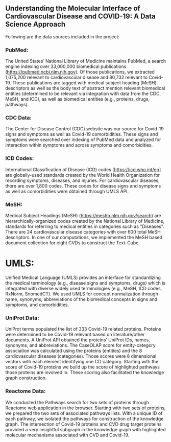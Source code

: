 ## Understanding the Molecular Interface of Cardiovascular Disease and COVID-19: A Data Science Approach



Following are the data sources included in the project:

### PubMed: 
The United States’ National Library of Medicine maintains PubMed, a search engine indexing over 33,000,000 biomedical publications (https://pubmed.ncbi.nlm.nih.gov). Of those publications, we extracted 1,075,200 relevant to cardiovascular disease and  80,732 relevant to Covid-19.  These publications are tagged with medical subject heading (MeSH) descriptors as well as the body text of abstract mention relevant biomedical entities (determined to be relevant via integration with data from the CDC, MeSH, and ICD), as well as biomedical entities (e.g., proteins, drugs, pathways). 
 
### CDC Data:
The Center for Disease Control (CDC) website was our source for Covid-19 signs and symptoms as well as Covid-19 comorbidities. These signs and symptoms were searched over indexing of  PubMed data and analyzed for interaction within symptoms and across symptoms and comorbidities.

### ICD Codes: 
International Classification of Disease (ICD) codes [https://icd.who.int/en] are globally-used standards created by the World Health Organization for recording symptoms, diseases, and injuries. For cardiovascular diseases, there are over 1,800 codes. These codes for disease signs and symptoms as well as comorbidities were obtained through UMLS API. 

### MeSH: 
Medical Subject Headings (MeSH) (https://meshb.nlm.nih.gov/search) are hierarchically-organized codes created by the National Library of Medicine,  standards for referring to medical entities in categories such as "Diseases". There are 24 cardiovascular disease categories with over 600 total MeSH descriptors. In one of our computations, we implemented the MeSH based document collection for eight CVDs to construct the Text-Cube. 
		

# UMLS: 
Unified Medical Language (UMLS) provides an interface for standardizing the medical terminology (e.g., disease signs and symptoms, drugs) which is integrated with diverse widely used terminologies (e.g., MeSH, ICD codes, RxNorm, SnomedCT). We used UMLS for concept normalization through name, synonyms, abbreviations of the biomedical concepts in signs and symptoms, and comorbidities.


### UniProt Data:
UniProt terms populated the list of 333 Covid-19 related proteins. Proteins were determined to be Covid-19 relevant based on literature/other documents. A UniProt API obtained the proteins’ UniProt IDs, names, synonyms, and abbreviations. The CaseOLAP score for entity-category association was calculated using the proteins (entities) and the 8 cardiovascular diseases (categories). Those scores were 8 dimensional vectors with each element identifying one CD category.  Starting with the score of Covid-19 proteins we build up the score of highlighted pathways those proteins are involved in.  These scoring also facilitated the knowledge graph construction. 

 
### Reactome Data: 
We conducted the Pathways search for two sets of proteins through Reactome web application in the browser. Starting with two sets of proteins, we prepared the two sets of associated pathways lists. With a unique ID of each pathway, we isolated the pathways for construction of the knowledge graph. The intersection of Covid-19 proteins and CVD drug target proteins provided a very insightful subgraph in the knowledge graph with highlighted molecular mechanisms associated with CVD and Covid-19.



